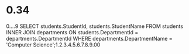 # 0.34
0....9
SELECT students.StudentId, students.StudentName
FROM students
INNER JOIN departments
ON students.DepartmentId = departments.DepartmentId
WHERE departments.DepartmentName = 'Computer Science';1.2.3.4.5.6.7.8.9.00
